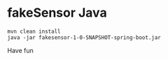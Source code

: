 # fakeSensor Java
````
mvn clean install
java -jar fakesensor-1-0-SNAPSHOT-spring-boot.jar
````

 Have fun